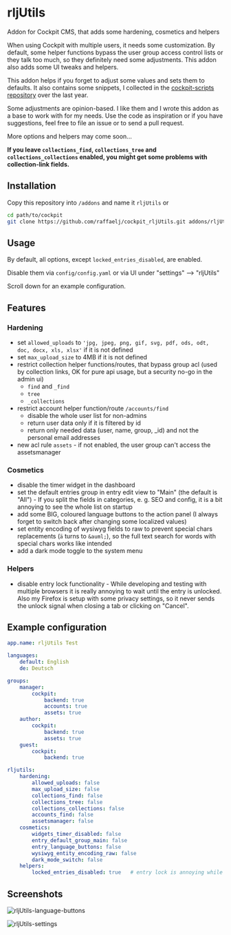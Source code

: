 # rljUtils

Addon for Cockpit CMS, that adds some hardening, cosmetics and helpers

When using Cockpit with multiple users, it needs some customization. By default, some helper functions bypass the user group access control lists or they talk too much, so they definitely need some adjustments. This addon also adds some UI tweaks and helpers.

This addon helps if you forget to adjust some values and sets them to defaults. It also contains some snippets, I collected in the [cockpit-scripts repository][1] over the last year.

Some adjustments are opinion-based. I like them and I wrote this addon as a base to work with for my needs. Use the code as inspiration or if you have suggestions, feel free to file an issue or to send a pull request.

More options and helpers may come soon...

**If you leave `collections_find`, `collections_tree` and `collections_collections` enabled, you might get some problems with collection-link fields.**

## Installation

Copy this repository into `/addons` and name it `rljUtils` or

```bash
cd path/to/cockpit
git clone https://github.com/raffaelj/cockpit_rljUtils.git addons/rljUtils
```

## Usage

By default, all options, except `locked_entries_disabled`, are enabled.

Disable them via `config/config.yaml` or via UI under "settings" --> "rljUtils"

Scroll down for an example configuration.

## Features

### Hardening

* set `allowed_uploads` to `'jpg, jpeg, png, gif, svg, pdf, ods, odt, doc, docx, xls, xlsx'` if it is not defined
* set `max_upload_size` to 4MB if it is not defined
* restrict collection helper functions/routes, that bypass group acl (used by collection links, OK for pure api usage, but a security no-go in the admin ui)
  * `find` and `_find`
  * `tree`
  * `_collections`
* restrict account helper function/route `/accounts/find`
  * disable the whole user list for non-admins
  * return user data only if it is filtered by id
  * return only needed data (user, name, group, _id) and not the personal email addresses
* new acl rule `assets` - if not enabled, the user group can't access the assetsmanager

### Cosmetics

* disable the timer widget in the dashboard
* set the default entries group in entry edit view to "Main" (the default is "All") - If you split the fields in categories, e. g. SEO and config, it is a bit annoying to see the whole list on startup
* add some BIG, coloured language buttons to the action panel (I always forget to switch back after changing some localized values)
* set entity encoding of wysiwyg fields to raw to prevent special chars replacements (`ä` turns to `&auml;`), so the full text search for words with special chars works like intended
* add a dark mode toggle to the system menu

### Helpers

* disable entry lock functionality - While developing and testing with multiple browsers it is really annoying to wait until the entry is unlocked. Also my Firefox is setup with some privacy settings, so it never sends the unlock signal when closing a tab or clicking on "Cancel".

## Example configuration

```yaml
app.name: rljUtils Test

languages:
    default: English
    de: Deutsch

groups:
    manager:
        cockpit:
            backend: true
            accounts: true
            assets: true
    author:
        cockpit:
            backend: true
            assets: true
    guest:
        cockpit:
            backend: true

rljutils:
    hardening:
        allowed_uploads: false
        max_upload_size: false
        collections_find: false
        collections_tree: false
        collections_collections: false
        accounts_find: false
        assetsmanager: false
    cosmetics:
        widgets_timer_disabled: false
        entry_default_group_main: false
        entry_language_buttons: false
        wysiwyg_entity_encoding_raw: false
        dark_mode_switch: false
    helpers:
        locked_entries_disabled: true   # entry lock is annoying while developing and testing with multiple browsers
```

## Screenshots

![rljUtils-language-buttons](https://user-images.githubusercontent.com/13042193/56857119-d951a580-6969-11e9-9b9f-15bd2ff3582f.png)

![rljUtils-settings](https://user-images.githubusercontent.com/13042193/56857120-d951a580-6969-11e9-8947-188b6f1fdd0b.png)

[1]: https://github.com/raffaelj/cockpit-scripts
